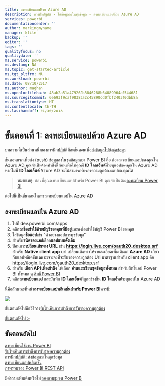 ```yaml
---
title: ลงทะเบียนแอปด้วย Azure AD
description: การฝึกปฏิบัติ - ใส่ข้อมูลลงในชุดข้อมูล - ลงทะเบียนแอปด้วย Azure AD
services: powerbi
documentationcenter: ''
author: markingmyname
manager: kfile
backup: ''
editor: ''
tags: ''
qualityfocus: no
qualitydate: ''
ms.service: powerbi
ms.devlang: NA
ms.topic: get-started-article
ms.tgt_pltfrm: NA
ms.workload: powerbi
ms.date: 08/10/2017
ms.author: maghan
ms.openlocfilehash: 48ab2a51a479269b8846288b64089964a0544681
ms.sourcegitcommit: 6e693f9caf98385a2c45890cd0fbf2403f0dbb8a
ms.translationtype: HT
ms.contentlocale: th-TH
ms.lasthandoff: 01/30/2018
---
```

# <a name="step-1-register-an-app-with-azure-ad"></a>ขั้นตอนที่ 1: ลงทะเบียนแอปด้วย Azure AD
บทความนี้เป็นส่วนหนึ่งของการฝึกปฏิบัติทีละขั้นตอนเพื่อ[ส่งข้อมูลไปยังชุดข้อมูล](walkthrough-push-data.md)

ขั้นตอนแรกเพื่อส่ง (push) ข้อมูลลงในชุดข้อมูลของ Power BI คือ ต้องลงทะเบียนแอปของคุณใน Azure AD คุณจำเป็นต้องทำสิ่งนี้ก่อนเพื่อให้คุณมี **ID ไคลเอ็นต์**ที่ระบุแอปของคุณใน Azure AD หากไม่มี **ID ไคลเอ็นต์** Azure AD จะไม่สามารถรับรองความถูกต้องแอปของคุณได้

> **หมายเหตุ**: ก่อนที่คุณลงทะเบียนแอปสำหรับ Power BI คุณจำเป็นต้อง[ลงทะเบียน Power BI](create-an-azure-active-directory-tenant.md)
> 
> 

ต่อไปนี้เป็นขั้นตอนในการลงทะเบียนแอปใน Azure AD

## <a name="register-an-app-in-azure-ad"></a>ลงทะเบียนแอปใน Azure AD
1. ไปที่ dev.powerbi.com/apps
2. คลิก**ลงชื่อเข้าใช้ด้วยบัญชีของคุณที่มีอยู่**และลงชื่อเข้าใช้บัญชี Power BI ของคุณ
3. ใส่ข้อมูล**ชื่อแอป**เช่น "ตัวอย่างแอปการพุชข้อมูล"
4. สำหรับ**ชนิดของแอป**เลือก**แอปแบบดั้งเดิม**
5. ป้อนการ**เปลี่ยนเส้นทาง URL** เช่น **https://login.live.com/oauth20_desktop.srf** สำหรับ **Native client app** url เปลี่ยนเส้นทางให้รายละเอียดเพิ่มเติมแก่ **Azure AD** เกี่ยวกับแอปพลิเคชันเฉพาะเจาะจงที่จะรับรองความถูกต้อง Uri มาตรฐานสำหรับ client app คือ https://login.live.com/oauth20_desktop.srf
6. สำหรับ **เลือก API เพื่อเข้าถึง** ให้เลือก **อ่านและเขียนชุดข้อมูลทั้งหมด** สำหรับสิทธิ์แอป Power BI ทั้งหมด ดู [สิทธิ์ Power BI](power-bi-permissions.md)
7. คลิก**ลงทะเบียนแอป** และบันทึก **ID ไคลเอ็นต์**ที่ถูกสร้างขึ้น **ID ไคลเอ็นต์**ระบุแอปใน Azure AD

นี่คือลักษณะที่หน้า**ลงทะเบียนแอปพลิเคชันสำหรับ Power BI**ควรมี:

![](media/walkthrough-push-data-register-app-with-azure-ad/powerbi-developer-sample-register-app.png)

ขั้นตอนถัดไปคือวิธีการ[รับโทเค็นการเข้าถึงการรับรองความถูกต้อง](walkthrough-push-data-get-token.md)

[ขั้นตอนถัดไป >](walkthrough-push-data-get-token.md)

## <a name="next-steps"></a>ขั้นตอนถัดไป
[ลงทะเบียนใช้งาน Power BI](create-an-azure-active-directory-tenant.md)  
[รับโทเค็นการเข้าถึงการรับรองความถูกต้อง](walkthrough-push-data-get-token.md)  
[การฝึกปฏิบัติ: ส่งข้อมูลลงในชุดข้อมูล](walkthrough-push-data.md)  
[ลงทะเบียนแอปพลิเคชัน](register-app.md)  
[ภาพรวมของ Power BI REST API](overview-of-power-bi-rest-api.md)  

มีคำถามเพิ่มเติมหรือไม่ [ลองถามชุมชน Power BI](http://community.powerbi.com/)

